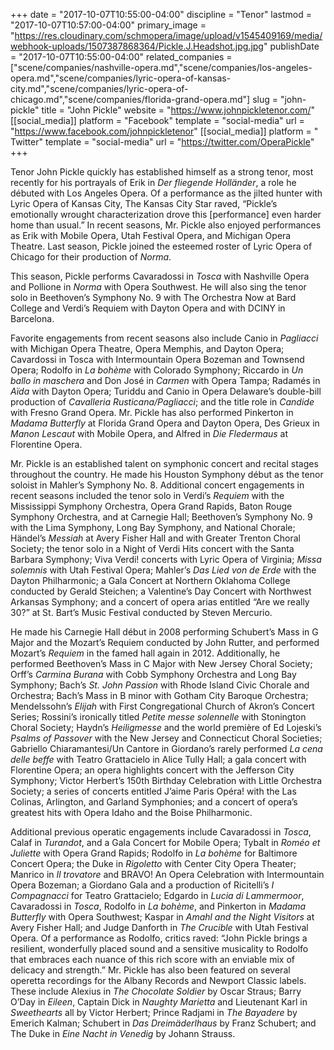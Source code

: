 +++
date = "2017-10-07T10:55:00-04:00"
discipline = "Tenor"
lastmod = "2017-10-07T10:57:00-04:00"
primary_image = "https://res.cloudinary.com/schmopera/image/upload/v1545409169/media/webhook-uploads/1507387868364/Pickle.J.Headshot.jpg.jpg"
publishDate = "2017-10-07T10:55:00-04:00"
related_companies = ["scene/companies/nashville-opera.md","scene/companies/los-angeles-opera.md","scene/companies/lyric-opera-of-kansas-city.md","scene/companies/lyric-opera-of-chicago.md","scene/companies/florida-grand-opera.md"]
slug = "john-pickle"
title = "John Pickle"
website = "https://www.johnpickletenor.com/"
[[social_media]]
platform = "Facebook"
template = "social-media"
url = "https://www.facebook.com/johnpickletenor"
[[social_media]]
platform = " Twitter"
template = "social-media"
url = "https://twitter.com/OperaPickle"
+++

Tenor John Pickle quickly has established himself as a strong tenor, most recently for his portrayals of Erik in *Der fliegende Holländer*, a role he débuted with Los Angeles Opera. Of a performance as the jilted hunter with Lyric Opera of Kansas City, The Kansas City Star raved, “Pickle’s emotionally wrought characterization drove this [performance] even harder home than usual.” In recent seasons, Mr. Pickle also enjoyed performances as Erik with Mobile Opera, Utah Festival Opera, and Michigan Opera Theatre. Last season, Pickle joined the esteemed roster of Lyric Opera of Chicago for their production of *Norma*. 

This season, Pickle performs Cavaradossi in *Tosca* with Nashville Opera and Pollione in *Norma* with Opera Southwest. He will also sing the tenor solo in Beethoven’s Symphony No. 9 with The Orchestra Now at Bard College and Verdi’s Requiem with Dayton Opera and with DCINY in Barcelona.

Favorite engagements from recent seasons also include Canio in *Pagliacci* with Michigan Opera Theatre, Opera Memphis, and Dayton Opera; Cavardossi in Tosca with Intermountain Opera Bozeman and Townsend Opera; Rodolfo in *La bohème* with Colorado Symphony; Riccardo in *Un ballo in maschera* and Don José in *Carmen* with Opera Tampa; Radamés in *Aïda* with Dayton Opera; Turiddu and Canio in Opera Delaware’s double-bill production of *Cavalleria Rusticana/Pagliacci*; and the title role in *Candide* with Fresno Grand Opera. Mr. Pickle has also performed Pinkerton in *Madama Butterfly* at Florida Grand Opera and Dayton Opera, Des Grieux in *Manon Lescaut* with Mobile Opera, and Alfred in *Die Fledermaus* at Florentine Opera.

Mr. Pickle is an established talent on symphonic concert and recital stages throughout the country. He made his Houston Symphony début as the tenor soloist in Mahler’s Symphony No. 8. Additional concert engagements in recent seasons included the tenor solo in Verdi’s *Requiem* with the Mississippi Symphony Orchestra, Opera Grand Rapids, Baton Rouge Symphony Orchestra, and at Carnegie Hall; Beethoven’s Symphony No. 9 with the Lima Symphony, Long Bay Symphony, and National Chorale; Händel’s *Messiah* at Avery Fisher Hall and with Greater Trenton Choral Society; the tenor solo in a Night of Verdi Hits concert with the Santa Barbara Symphony; Viva Verdi! concerts with Lyric Opera of Virginia; *Missa solemnis* with Utah Festival Opera; Mahler’s *Das Lied von de Erde* with the Dayton Philharmonic; a Gala Concert at Northern Oklahoma College conducted by Gerald Steichen; a Valentine’s Day Concert with Northwest Arkansas Symphony; and a concert of opera arias entitled “Are we really 30?” at St. Bart’s Music Festival conducted by Steven Mercurio.

He made his Carnegie Hall début in 2008 performing Schubert’s Mass in G Major and the Mozart’s Requiem conducted by John Rutter, and performed Mozart’s *Requiem* in the famed hall again in 2012. Additionally, he performed Beethoven’s Mass in C Major with New Jersey Choral Society; Orff’s *Carmina Burana* with Cobb Symphony Orchestra and Long Bay Symphony; Bach’s *St. John Passion* with Rhode Island Civic Chorale and Orchestra; Bach’s Mass in B minor with Gotham City Baroque Orchestra; Mendelssohn’s *Elijah* with First Congregational Church of Akron’s Concert Series; Rossini’s ironically titled *Petite messe solennelle* with Stonington Choral Society; Haydn’s *Heiligmesse* and the world première of Ed Lojeski’s *Psalms of Passover* with the New Jersey and Connecticut Choral Societies; Gabriello Chiaramantesi/Un Cantore in Giordano’s rarely performed *La cena delle beffe* with Teatro Grattacielo in Alice Tully Hall; a gala concert with Florentine Opera; an opera highlights concert with the Jefferson City Symphony; Victor Herbert’s 150th Birthday Celebration with Little Orchestra Society; a series of concerts entitled J’aime Paris Opéra! with the Las Colinas, Arlington, and Garland Symphonies; and a concert of opera’s greatest hits with Opera Idaho and the Boise Philharmonic.

Additional previous operatic engagements include Cavaradossi in *Tosca*, Calaf in *Turandot*, and a Gala Concert for Mobile Opera; Tybalt in *Roméo et Juliette* with Opera Grand Rapids; Rodolfo in *La bohème* for Baltimore Concert Opera; the Duke in *Rigoletto* with Center City Opera Theater; Manrico in *Il trovatore* and BRAVO! An Opera Celebration with Intermountain Opera Bozeman; a Giordano Gala and a production of Ricitelli’s *I Compagnacci* for Teatro Grattacielo; Edgardo in *Lucia di Lammermoor*, Cavaradossi in *Tosca*, Rodolfo in *La bohème*, and Pinkerton in *Madama Butterfly* with Opera Southwest; Kaspar in *Amahl and the Night Visitors* at Avery Fisher Hall; and Judge Danforth in *The Crucible* with Utah Festival Opera. Of a performance as Rodolfo, critics raved: “John Pickle brings a resilient, wonderfully placed sound and a sensitive musicality to Rodolfo that embraces each nuance of this rich score with an enviable mix of delicacy and strength.”
Mr. Pickle has also been featured on several operetta recordings for the Albany Records and Newport Classic labels. These include Alexius in *The Chocolate Soldier* by Oscar Straus; Barry O’Day in *Eileen*, Captain Dick in *Naughty Marietta* and Lieutenant Karl in *Sweethearts* all by Victor Herbert; Prince Radjami in *The Bayadere* by Emerich Kalman; Schubert in *Das Dreimäderlhaus* by Franz Schubert; and The Duke in *Eine Nacht in Venedig* by Johann Strauss. 
